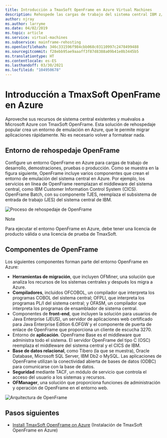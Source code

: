 ```yaml
---
title: Introducción a TmaxSoft OpenFrame en Azure Virtual Machines
description: Rehospede las cargas de trabajo del sistema central IBM z/OS con el entorno TmaxSoft OpenFrame en Azure Virtual Machines (VM).
author: njray
ms.author: larryme
ms.date: 04/02/2019
ms.topic: article
ms.service: virtual-machines
ms.subservice: mainframe-rehosting
ms.openlocfilehash: 346c331596f984cbb068c03110997c2478499488
ms.sourcegitcommit: f28ebb95ae9aaaff3f87d8388a09b41e0b3445b5
ms.translationtype: HT
ms.contentlocale: es-ES
ms.lasthandoff: 03/30/2021
ms.locfileid: "104950678"
---
```

# <a name="get-started-with-tmaxsoft-openframe-on-azure"></a>Introducción a TmaxSoft OpenFrame en Azure

Aproveche sus recursos de sistema central existentes y muévalos a Microsoft Azure con TmaxSoft OpenFrame. Esta solución de rehospedaje popular crea un entorno de emulación en Azure, que le permite migrar aplicaciones rápidamente. No es necesario volver a formatear nada.

## <a name="openframe-rehosting-environment"></a>Entorno de rehospedaje OpenFrame

Configure un entorno OpenFrame en Azure para cargas de trabajo de desarrollo, demostraciones, pruebas o producción. Como se muestra en la figura siguiente, OpenFrame incluye varios componentes que crean el entorno de emulación del sistema central en Azure. Por ejemplo, los servicios en línea de OpenFrame reemplazan el middleware del sistema central, como IBM Customer Information Control System (CICS). OpenFrame Batch, con su componente TJES, reemplaza el subsistema de entrada de trabajo (JES) del sistema central de IBM. 

![Proceso de rehospedaje de OpenFrame](media/openframe-01.png)

> [!NOTE]
> Para ejecutar el entorno OpenFrame en Azure, debe tener una licencia de producto válida o una licencia de prueba de TmaxSoft.

## <a name="openframe-components"></a>Componentes de OpenFrame

Los siguientes componentes forman parte del entorno OpenFrame en Azure:

- **Herramientas de migración**, que incluyen OFMiner, una solución que analiza los recursos de los sistemas centrales y después los migra a Azure.
- **Compiladores**, incluidos OFCOBOL, un compilador que interpreta los programas COBOL del sistema central; OFPLI, que interpreta los programas PL/I del sistema central; y OFASM, un compilador que interpreta los programas de ensamblador de sistema central.
- Componentes de **front-end**, que incluyen la solución para usuarios de Java Enterprise (JEUS), un servidor de aplicaciones web certificado para Java Enterprise Edition 6.OFGW y el componente de puerta de enlace de OpenFrame que proporciona un cliente de escucha 3270.
- Entorno de **aplicación**. OpenFrame Base es el middleware que administra todo el sistema. El servidor OpenFrame del tipo C (OSC) reemplaza el middleware del sistema central y el CICS de IBM.
- **Base de datos relacional**, como Tibero (la que se muestra), Oracle Database, Microsoft SQL Server, IBM Db2 o MySQL. Las aplicaciones de OpenFrame utilizan la conectividad abierta de bases de datos (ODBC) para comunicarse con la base de datos.
- **Seguridad** mediante TACF, un módulo de servicio que controla el acceso del usuario a los sistemas y recursos. 
- **OFManager**, una solución que proporciona funciones de administración y operación de OpenFrame en el entorno web.

![Arquitectura de OpenFrame](media/openframe-02.png)

## <a name="next-steps"></a>Pasos siguientes

- [Install TmaxSoft OpenFrame on Azure](./install-openframe-azure.md) (Instalación de TmaxSoft OpenFrame en Azure)
